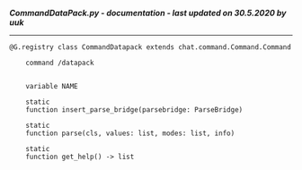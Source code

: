 ***CommandDataPack.py - documentation - last updated on 30.5.2020 by uuk***
___

    @G.registry class CommandDatapack extends chat.command.Command.Command
        
        command /datapack


        variable NAME

        static
        function insert_parse_bridge(parsebridge: ParseBridge)

        static
        function parse(cls, values: list, modes: list, info)

        static
        function get_help() -> list